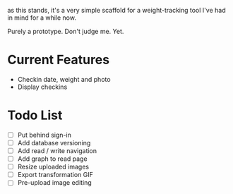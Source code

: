 as this stands, it's a very simple scaffold for a weight-tracking tool I've had in mind for a while now.

Purely a prototype. Don't judge me. Yet.

Current Features
================

* Checkin date, weight and photo
* Display checkins

Todo List
=========

- [ ] Put behind sign-in
- [ ] Add database versioning
- [ ] Add read / write navigation
- [ ] Add graph to read page
- [ ] Resize uploaded images
- [ ] Export transformation GIF
- [ ] Pre-upload image editing
